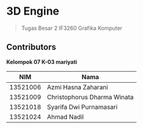 # 3D Engine

> Tugas Besar 2 IF3260 Grafika Komputer

## Contributors

**Kelompok 07 K-03 mariyati**

| NIM      | Nama                        |
| -------- | --------------------------- |
| 13521006 | Azmi Hasna Zaharani         |
| 13521009 | Christophorus Dharma Winata |
| 13521018 | Syarifa Dwi Purnamasari     |
| 13521024 | Ahmad Nadil                 |
